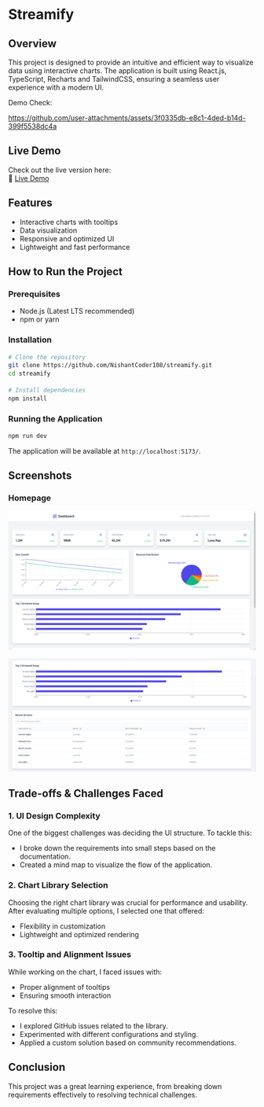 # Streamify

## Overview

This project is designed to provide an intuitive and efficient way to visualize data using interactive charts. The application is built using React.js, TypeScript, Recharts and TailwindCSS, ensuring a seamless user experience with a modern UI.

Demo Check:

https://github.com/user-attachments/assets/3f0335db-e8c1-4ded-b14d-399f5538dc4a

## Live Demo

Check out the live version here:  
🔗 [Live Demo](https://streamify-analytic-dashboard.netlify.app/)

## Features

- Interactive charts with tooltips
- Data visualization
- Responsive and optimized UI
- Lightweight and fast performance

## How to Run the Project

### Prerequisites

- Node.js (Latest LTS recommended)
- npm or yarn

### Installation

```sh
# Clone the repository
git clone https://github.com/NishantCoder108/streamify.git
cd streamify

# Install dependencies
npm install
```

### Running the Application

```sh
npm run dev
```

The application will be available at `http://localhost:5173/`.

## Screenshots

### Homepage

![Screenshot1](screenshot1.png)

![Screenshot1](screenshot2.png)

## Trade-offs & Challenges Faced

### 1. UI Design Complexity

One of the biggest challenges was deciding the UI structure. To tackle this:

- I broke down the requirements into small steps based on the documentation.
- Created a mind map to visualize the flow of the application.

### 2. Chart Library Selection

Choosing the right chart library was crucial for performance and usability. After evaluating multiple options, I selected one that offered:

- Flexibility in customization
- Lightweight and optimized rendering

### 3. Tooltip and Alignment Issues

While working on the chart, I faced issues with:

- Proper alignment of tooltips
- Ensuring smooth interaction

To resolve this:

- I explored GitHub issues related to the library.
- Experimented with different configurations and styling.
- Applied a custom solution based on community recommendations.

## Conclusion

This project was a great learning experience, from breaking down requirements effectively to resolving technical challenges.
